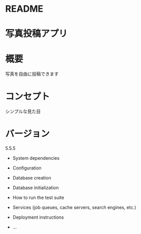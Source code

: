 # README

写真投稿アプリ
=
概要
=
写真を自由に投稿できます

コンセプト
=
シンプルな見た目

バージョン
=
5.5.5

* System dependencies

* Configuration

* Database creation

* Database initialization

* How to run the test suite

* Services (job queues, cache servers, search engines, etc.)

* Deployment instructions

* ...
